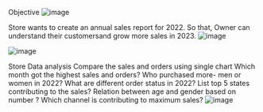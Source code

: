 Objective
![image](https://github.com/user-attachments/assets/151a9eec-5965-4373-89e6-99babd2fcd1b)

Store wants to create an annual sales report for 2022. So that, Owner can understand their customersand grow more sales in 2023.
![image](https://github.com/user-attachments/assets/4c8b06d8-2982-4d72-8aa4-a82b21b0039a)

![image](https://github.com/user-attachments/assets/162d15ca-4daa-4363-8270-9530ce2e7482)


Store Data analysis
Compare the sales and orders using single chart
Which month got the highest sales and orders?
Who purchased more- men or women in 2022?
What are different order status in 2022?
List top 5 states contributing to the sales?
Relation between age and gender based on number ?
Which channel is contributing to maximum sales?
![image](https://github.com/user-attachments/assets/7ae3e84c-48c9-4893-81ca-dbb890597226)


